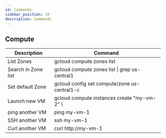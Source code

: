 ```yaml
---
id: Commands
sidebar_position: 10
description: Commands
---
```


## Compute

| Description         | Command                                       |
| ------------------- | --------------------------------------------- |
| List Zones          | gcloud compute zones list                     |
| Search in Zone list | gcloud compute zones list \| grep us-central1 |
| Set default Zone    | gcloud config set compute/zone us-central1-c  |
| Launch new VM       | gcloud compute instances create "my-vm-2" \   |
| ping another VM     | ping my-vm-1                                  |
| SSH another VM      | ssh my-vm-1                                   |
| Curl another VM     | curl http://my-vm-1                           |
